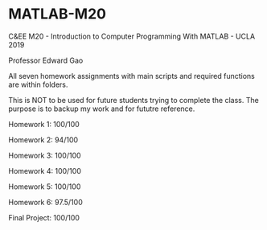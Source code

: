 # MATLAB-M20
C&amp;EE M20 - Introduction to Computer Programming With MATLAB - UCLA 2019

Professor Edward Gao

All seven homework assignments with main scripts and required functions are within folders.

This is NOT to be used for future students trying to complete the class. The purpose is to backup my work and for fututre reference.

Homework 1:				 100/100

Homework 2:				  94/100

Homework 3:				 100/100

Homework 4:				 100/100

Homework 5:				 100/100

Homework 6:				97.5/100

Final Project:		 100/100

